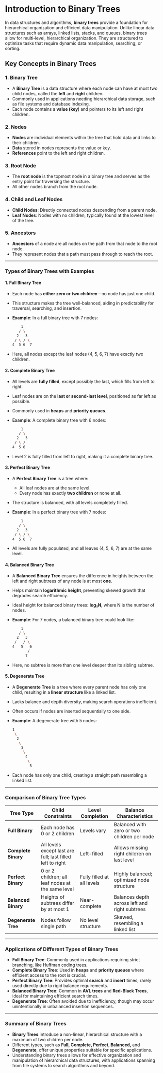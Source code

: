 # Introduction to Binary Trees

In data structures and algorithms, **binary trees** provide a foundation for hierarchical organization and efficient data manipulation. Unlike linear data structures such as arrays, linked lists, stacks, and queues, binary trees allow for multi-level, hierarchical organization. They are structured to optimize tasks that require dynamic data manipulation, searching, or sorting.

## Key Concepts in Binary Trees

### 1. **Binary Tree**

- A **Binary Tree** is a data structure where each node can have at most two child nodes, called the **left** and **right** children.
- Commonly used in applications needing hierarchical data storage, such as file systems and database indexing.
- Each node contains a **value (key)** and pointers to its left and right children.

### 2. **Nodes**

- **Nodes** are individual elements within the tree that hold data and links to their children.
- **Data** stored in nodes represents the value or key.
- **References** point to the left and right children.

### 3. **Root Node**

- The **root node** is the topmost node in a binary tree and serves as the entry point for traversing the structure.
- All other nodes branch from the root node.

### 4. **Child and Leaf Nodes**

- **Child Nodes**: Directly connected nodes descending from a parent node.
- **Leaf Nodes**: Nodes with no children, typically found at the lowest level of the tree.

### 5. **Ancestors**

- **Ancestors** of a node are all nodes on the path from that node to the root node.
- They represent nodes that a path must pass through to reach the root.

---

### Types of Binary Trees with Examples

#### 1. **Full Binary Tree**

- Each node has **either zero or two children**—no node has just one child.
- This structure makes the tree well-balanced, aiding in predictability for traversal, searching, and insertion.
- **Example**: In a full binary tree with 7 nodes:

  ```bash
      1
     / \
    2   3
   / \ / \
  4  5 6  7
  ```

- Here, all nodes except the leaf nodes (4, 5, 6, 7) have exactly two children.

#### 2. **Complete Binary Tree**

- All levels are **fully filled**, except possibly the last, which fills from left to right.
- Leaf nodes are on the **last or second-last level**, positioned as far left as possible.
- Commonly used in **heaps** and **priority queues**.
- **Example**: A complete binary tree with 6 nodes:

  ```bash
      1
     / \
    2   3
   / \ /
  4  5 6
  ```

- Level 2 is fully filled from left to right, making it a complete binary tree.

#### 3. **Perfect Binary Tree**

- A **Perfect Binary Tree** is a tree where:
  - All leaf nodes are at the same level.
  - Every node has exactly **two children** or none at all.
- The structure is balanced, with all levels completely filled.
- **Example**: In a perfect binary tree with 7 nodes:

  ```bash
      1
     / \
    2   3
   / \ / \
  4  5 6  7
  ```

- All levels are fully populated, and all leaves (4, 5, 6, 7) are at the same level.

#### 4. **Balanced Binary Tree**

- A **Balanced Binary Tree** ensures the difference in heights between the left and right subtrees of any node is at most **one**.
- Helps maintain **logarithmic height**, preventing skewed growth that degrades search efficiency.
- Ideal height for balanced binary trees: **log₂N**, where N is the number of nodes.
- **Example**: For 7 nodes, a balanced binary tree could look like:

  ```bash
      1
     / \
    2   3
   /   / \
  4   5   6
         /
        7
  ```

- Here, no subtree is more than one level deeper than its sibling subtree.

#### 5. **Degenerate Tree**

- A **Degenerate Tree** is a tree where every parent node has only one child, resulting in a **linear structure** like a linked list.
- Lacks balance and depth diversity, making search operations inefficient.
- Often occurs if nodes are inserted sequentially to one side.
- **Example**: A degenerate tree with 5 nodes:

  ```bash
  1
   \
    2
     \
      3
       \
        4
         \
          5
  ```

- Each node has only one child, creating a straight path resembling a linked list.

---

### Comparison of Binary Tree Types

| Tree Type           | Child Constraints                                          | Level Completion           | Balance Characteristics                       |
| ------------------- | ---------------------------------------------------------- | -------------------------- | --------------------------------------------- |
| **Full Binary**     | Each node has 0 or 2 children                              | Levels vary                | Balanced with zero or two children per node   |
| **Complete Binary** | All levels except last are full; last filled left to right | Left-filled                | Allows missing right children on last level   |
| **Perfect Binary**  | 0 or 2 children; all leaf nodes at the same level          | Fully filled at all levels | Highly balanced; optimized node structure     |
| **Balanced Binary** | Heights of subtrees differ by at most 1                    | Near-complete              | Balances depth across left and right subtrees |
| **Degenerate Tree** | Nodes follow single path                                   | No level structure         | Skewed, resembling a linked list              |

---

### Applications of Different Types of Binary Trees

- **Full Binary Tree**: Commonly used in applications requiring strict branching, like Huffman coding trees.
- **Complete Binary Tree**: Used in **heaps** and **priority queues** where efficient access to the root is crucial.
- **Perfect Binary Tree**: Provides optimal **search** and **insert** times; rarely used directly due to rigid balance requirements.
- **Balanced Binary Tree**: Common in **AVL trees** and **Red-Black Trees**, ideal for maintaining efficient search times.
- **Degenerate Tree**: Often avoided due to inefficiency, though may occur unintentionally in unbalanced insertion sequences.

---

### Summary of Binary Trees

- **Binary Trees** introduce a non-linear, hierarchical structure with a maximum of two children per node.
- Different types, such as **Full, Complete, Perfect, Balanced,** and **Degenerate**, offer unique properties suitable for specific applications.
- Understanding binary trees allows for effective organization and manipulation of hierarchical data structures, with applications spanning from file systems to search algorithms and beyond.
